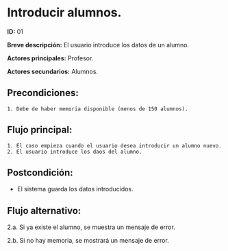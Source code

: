 # Introducir alumnos.

**ID:** 01

**Breve descripción:** El usuario introduce los datos de un alumno.


**Actores principales:** Profesor.

**Actores secundarios:** Alumnos.

## Precondiciones:

	1. Debe de haber memoria disponible (menos de 150 alumnos).

## Flujo principal:

	1. El caso empieza cuando el usuario desea introducir un alumno nuevo.
	2. El usuario introduce los daos del alumno.

## Postcondición:

* El sistema guarda los datos introducidos.

## Flujo alternativo:

2.a. Si ya existe el alumno, se muestra un mensaje de error.

2.b. Si no hay memoria, se mostrará un mensaje de error.
